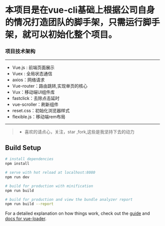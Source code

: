 # 本项目是在vue-cli基础上根据公司自身的情况打造团队的脚手架，只需运行脚手架，就可以初始化整个项目。

### 项目技术架构
***
*   Vue.js : 前端页面展示
*   Vuex : 全局状态通信
*   axios：网络请求
*   Vue-router：路由跳转,实现单页的核心
*   Vux：移动端UI组件库
*   fastclick：去除点击延时
*   vue-scroller：刷新组件
*   reset.css：初始化浏览器样式
*   flexible.js：移动端rem布局
***

>  * 喜欢的请点心，关注，star ,fork,这些是我坚持下去的动力

## Build Setup

``` bash
# install dependencies
npm install

# serve with hot reload at localhost:8080
npm run dev

# build for production with minification
npm run build

# build for production and view the bundle analyzer report
npm run build --report
```

For a detailed explanation on how things work, check out the [guide](http://vuejs-templates.github.io/webpack/) and [docs for vue-loader](http://vuejs.github.io/vue-loader).

